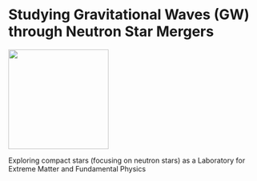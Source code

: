 # Studying Gravitational Waves (GW) through Neutron Star Mergers


<img src="https://github.com/user-attachments/assets/93c92204-689e-4cbb-95c1-359ddad9d198" width="200" />
  

Exploring compact stars (focusing on neutron stars) as a Laboratory for Extreme Matter and Fundamental Physics
